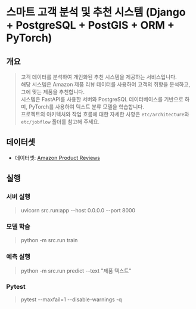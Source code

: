 # 스마트 고객 분석 및 추천 시스템 (Django + PostgreSQL + PostGIS + ORM + PyTorch)

## 개요
> 고객 데이터를 분석하여 개인화된 추천 시스템을 제공하는 서비스입니다. <br>
> 해당 시스템은 Amazon 제품 리뷰 데이터를 사용하여 고객의 취향을 분석하고, 그에 맞는 제품을 추천합니다. <br>
> 시스템은 FastAPI를 사용한 서버와 PostgreSQL 데이터베이스를 기반으로 하며, PyTorch를 사용하여 텍스트 분류 모델을 학습합니다. <br>
> 프로젝트의 아키텍처와 작업 흐름에 대한 자세한 사항은 `etc/architecture`와 `etc/jobflow` 폴더를 참고해 주세요.

## 데이터셋
- 데이터셋: [Amazon Product Reviews](https://www.kaggle.com/datasets/bittlingmayer/amazonreviews)

## 실행
### 서버 실행
> uvicorn src.run:app --host 0.0.0.0 --port 8000
### 모델 학습
> python -m src.run train
### 예측 실행
> python -m src.run predict --text "제품 텍스트"
### Pytest
> pytest --maxfail=1 --disable-warnings -q
